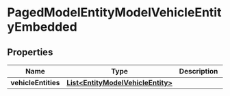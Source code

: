 

# PagedModelEntityModelVehicleEntityEmbedded

## Properties

Name | Type | Description | Notes
------------ | ------------- | ------------- | -------------
**vehicleEntities** | [**List&lt;EntityModelVehicleEntity&gt;**](EntityModelVehicleEntity.md) |  |  [optional]



